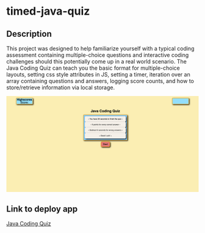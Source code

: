 # timed-java-quiz

## Description 

This project was designed to help familiarize yourself with a typical coding assessment containing multiple-choice questions and 
interactive coding challenges should this potentially come up in a real world scenario. The Java Coding Quiz can teach you the 
basic format for multiple-choice layouts, setting css style attributes in JS, setting a timer, iteration over an array containing questions and answers, 
logging score counts, and how to store/retrieve information via local storage. 


![image](./assets/Images/screenshot.png)

## Link to deploy app

[Java Coding Quiz][def]

[def]: https://nicoinlalaland.github.io/timed-java-quiz/